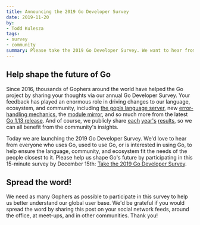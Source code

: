 ```yaml
---
title: Announcing the 2019 Go Developer Survey
date: 2019-11-20
by:
- Todd Kulesza
tags:
- survey
- community
summary: Please take the 2019 Go Developer Survey. We want to hear from you!
---
```


## Help shape the future of Go

Since 2016, thousands of Gophers around the world have helped the Go project
by sharing your thoughts via our annual Go Developer Survey.
Your feedback has played an enormous role in driving changes to our language,
ecosystem, and community, including [the gopls language server](https://about.sourcegraph.com/go/gophercon-2019-go-pls-stop-breaking-my-editor),
new [error-handling mechanics](https://blog.golang.org/go1.13-errors),
the [module mirror](https://blog.golang.org/module-mirror-launch),
and so much more from the latest [Go 1.13 release](https://blog.golang.org/go1.13).
And of course, we publicly share [each](https://blog.golang.org/survey2016-results)
[year's](https://blog.golang.org/survey2017-results) [results](https://blog.golang.org/survey2018-results),
so we can all benefit from the community's insights.

Today we are launching the 2019 Go Developer Survey.
We'd love to hear from everyone who uses Go,
used to use Go, or is interested in using Go,
to help ensure the language, community, and ecosystem fit the needs of the
people closest to it.
Please help us shape Go's future by participating in this 15-minute survey by December 15th:
[Take the 2019 Go Developer Survey](https://google.qualtrics.com/jfe/form/SV_b1xqnBCMpZAhJZ3).

## Spread the word!

We need as many Gophers as possible to participate in this survey to help
us better understand our global user base.
We'd be grateful if you would spread the word by sharing this post on your
social network feeds,
around the office, at meet-ups, and in other communities. Thank you!
